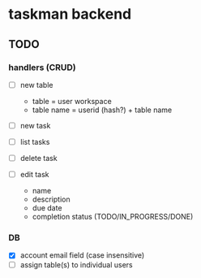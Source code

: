 # taskman backend

## TODO

### handlers (CRUD)

- [ ] new table  
    - table = user workspace
    - table name = userid (hash?) + table name

- [ ] new task
- [ ] list tasks
- [ ] delete task
- [ ] edit task
    - name
    - description
    - due date
    - completion status (TODO/IN_PROGRESS/DONE)

### DB

- [x] account email field (case insensitive)
- [ ] assign table(s) to individual users
